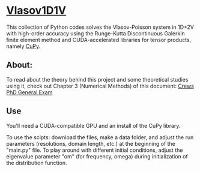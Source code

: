 # [Vlasov1D1V](https://github.com/crewsdw/Vlasov1D1V/)

This collection of Python codes solves the Vlasov-Poisson system in 1D+2V with high-order accuracy using the Runge-Kutta Discontinuous Galerkin finite element method and CUDA-accelerated libraries for tensor products, namely [CuPy](https://github.com/cupy/cupy).

## About:
To read about the theory behind this project and some theoretical studies using it, check out Chapter 3 (Numerical Methods) of this document:
[Crews PhD General Exam](https://students.washington.edu/dcrews/documents/GenExamR2.pdf)

## Use
You'll need a CUDA-compatible GPU and an install of the CuPy library.

To use the scipts: download the files, make a data folder, and adjust the run parameters (resolutions, domain length, etc.) at the beginning of the "main.py" file.
To play around with different initial conditions, adjust the eigenvalue parameter "om" (for frequency, omega) during initialization of the distribution function.
